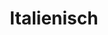 ---
layout: page
title: Italienisch
permalink: /recipes/italian/
has_children: true
parent: Recipes
---